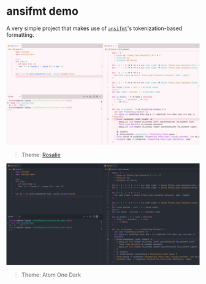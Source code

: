 # ansifmt demo

A very simple project that makes use of [`ansifmt`](https://opam.ocaml.org/packages/ansifmt/)'s tokenization-based formatting.

![Screenshot Rosalie](./assets/screenshot_rosalie.png)

> Theme: [Rosalie](https://github.com/qexat/rosalie)

![Screenshot Atom](./assets/screenshot_atom.png)

> Theme: Atom One Dark
